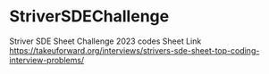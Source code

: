 # StriverSDEChallenge
Striver SDE Sheet Challenge 2023 codes
Sheet Link
https://takeuforward.org/interviews/strivers-sde-sheet-top-coding-interview-problems/
